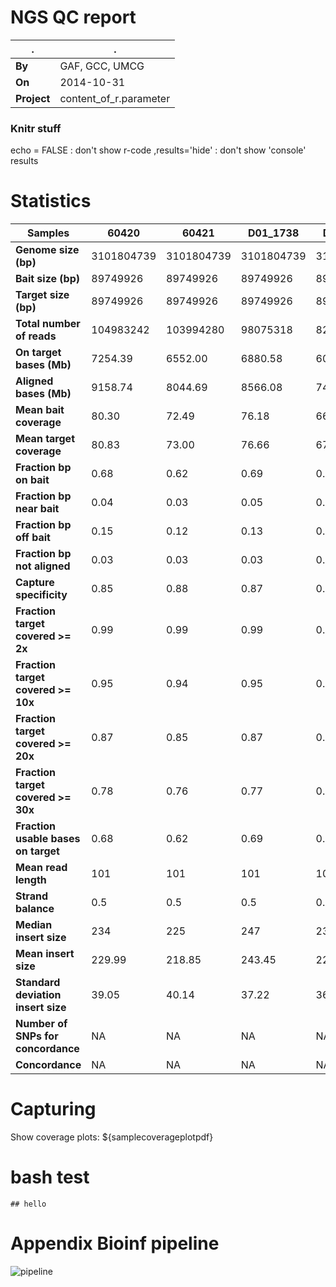 # NGS QC report

.|.
---|---
**By** | GAF, GCC, UMCG
**On** | 2014-10-31
**Project** | content_of_r.parameter

### Knitr stuff
echo = FALSE : don't show r-code
,results='hide' : don't show 'console' results

# Statistics
Samples|60420|60421|D01_1738|D01_1740|58913|div472|div534|div678|D01_2051|D01_2121|D94_0780|D94_0853|D94_0900|D01_2542|D01_2544|D01_2546|D02_0737|D02_0923|D96_2129|D96_2125|D96_2127|D02_1635|D02_1637|D02_2495|D99_0735|D02_4772|D97_1628|D01_3687|13869|15311|8180|39548 
 ---|---|---|---|---|---|---|---|---|---|---|---|---|---|---|---|---|---|---|---|---|---|---|---|---|---|---|---|---|---|---|---|--- 
 **Genome size (bp)**|3101804739|3101804739|3101804739|3101804739|3101804739|3101804739|3101804739|3101804739|3101804739|3101804739|3101804739|3101804739|3101804739|3101804739|3101804739|3101804739|3101804739|3101804739|3101804739|3101804739|3101804739|3101804739|3101804739|3101804739|3101804739|3101804739|3101804739|3101804739|3101804739|3101804739|3101804739|3101804739 
 **Bait size (bp)**|89749926|89749926|89749926|89749926|89749926|89749926|89749926|89749926|89749926|89749926|89749926|89749926|89749926|89749926|89749926|89749926|89749926|89749926|89749926|89749926|89749926|89749926|89749926|89749926|89749926|89749926|89749926|89749926|89749926|89749926|89749926|89749926 
 **Target size (bp)**|89749926|89749926|89749926|89749926|89749926|89749926|89749926|89749926|89749926|89749926|89749926|89749926|89749926|89749926|89749926|89749926|89749926|89749926|89749926|89749926|89749926|89749926|89749926|89749926|89749926|89749926|89749926|89749926|89749926|89749926|89749926|89749926 
 **Total number of reads**|104983242|103994280| 98075318| 82697680| 93039704| 82363378|110724330| 99478414| 81446398| 79425380| 88180120| 95606892| 96836270| 99396596| 85724060| 98617494| 88276640| 98039438| 96290116| 91658148| 82907098| 90429974| 93569960|100231776| 86266568| 84266172| 85593610| 86573456| 84519956| 94810728| 90810394| 98566698 
 **On target bases (Mb)**|7254.39|6552.00|6880.58|6021.49|5924.34|5171.43|7180.24|4817.31|4441.91|5213.39|5097.45|5902.52|5531.96|5715.63|4906.79|6171.15|4808.21|5805.39|5749.12|5766.66|4828.20|5508.71|5964.83|6234.93|5943.64|5835.48|5957.45|4480.19|5244.58|5327.58|5931.48|5912.83 
 **Aligned bases (Mb)**|9158.74|8044.69|8566.08|7489.70|7296.46|6633.95|8968.73|6066.60|5606.99|6393.62|6596.43|7735.10|7011.03|7546.73|6561.62|8243.32|6061.83|7160.21|7112.62|7412.06|6100.85|7238.67|7947.67|8305.02|7548.72|7447.87|7548.66|5853.09|7012.51|7005.86|7823.41|7703.06 
 **Mean bait coverage**|80.30|72.49|76.18|66.65|65.51|57.15|79.51|53.29|49.17|57.52|56.44|65.07|61.17|63.31|54.29|68.33|53.18|64.24|63.66|63.79|53.40|60.96|65.99|68.98|65.79|64.62|65.97|49.60|58.08|59.00|65.64|65.42 
 **Mean target coverage**|80.83|73.00|76.66|67.09|66.01|57.62|80.00|53.67|49.49|58.09|56.80|65.77|61.64|63.68|54.67|68.76|53.57|64.68|64.06|64.25|53.80|61.38|66.46|69.47|66.22|65.02|66.38|49.92|58.44|59.36|66.09|65.88 
 **Fraction bp on bait**|0.68|0.62|0.69|0.72|0.63|0.62|0.64|0.48|0.54|0.64|0.57|0.60|0.56|0.57|0.56|0.62|0.54|0.58|0.59|0.62|0.57|0.60|0.63|0.61|0.68|0.68|0.68|0.51|0.61|0.55|0.64|0.59 
 **Fraction bp near bait**|0.04|0.03|0.05|0.04|0.04|0.05|0.05|0.02|0.03|0.04|0.04|0.03|0.03|0.04|0.04|0.03|0.03|0.04|0.04|0.03|0.03|0.04|0.05|0.04|0.05|0.06|0.05|0.03|0.04|0.04|0.05|0.03 
 **Fraction bp off bait**|0.15|0.12|0.13|0.14|0.11|0.13|0.11|0.10|0.12|0.11|0.14|0.16|0.13|0.15|0.15|0.18|0.11|0.10|0.10|0.15|0.13|0.16|0.16|0.17|0.14|0.14|0.14|0.13|0.17|0.14|0.16|0.15 
 **Fraction bp not aligned**|0.03|0.03|0.03|0.03|0.03|0.03|0.03|0.03|0.03|0.02|0.03|0.03|0.03|0.03|0.03|0.03|0.03|0.03|0.03|0.03|0.03|0.04|0.03|0.04|0.03|0.02|0.03|0.03|0.03|0.03|0.03|0.03 
 **Capture specificity**|0.85|0.88|0.87|0.86|0.89|0.87|0.89|0.90|0.88|0.89|0.86|0.84|0.87|0.85|0.85|0.82|0.89|0.90|0.90|0.85|0.87|0.84|0.84|0.83|0.86|0.86|0.86|0.87|0.83|0.86|0.84|0.85 
 **Fraction target covered >= 2x**|0.99|0.99|0.99|0.99|0.99|0.98|0.99|0.99|0.99|0.98|0.99|0.97|0.98|0.99|0.99|0.99|0.99|0.98|0.99|0.99|0.98|0.99|0.99|0.99|0.99|0.99|0.99|0.98|0.99|0.99|0.99|0.99 
 **Fraction target covered >= 10x**|0.95|0.94|0.95|0.93|0.94|0.93|0.96|0.93|0.92|0.92|0.93|0.91|0.93|0.94|0.94|0.94|0.93|0.95|0.95|0.94|0.91|0.93|0.95|0.95|0.95|0.94|0.94|0.91|0.93|0.93|0.94|0.93 
 **Fraction target covered >= 20x**|0.87|0.85|0.87|0.83|0.85|0.83|0.89|0.82|0.78|0.82|0.82|0.82|0.82|0.83|0.82|0.84|0.81|0.88|0.86|0.84|0.78|0.81|0.85|0.86|0.86|0.85|0.84|0.76|0.80|0.81|0.84|0.83 
 **Fraction target covered >= 30x**|0.78|0.76|0.77|0.72|0.74|0.71|0.81|0.70|0.64|0.70|0.69|0.71|0.70|0.72|0.68|0.74|0.68|0.77|0.75|0.72|0.65|0.70|0.74|0.75|0.75|0.73|0.73|0.62|0.68|0.69|0.73|0.72 
 **Fraction usable bases on target**|0.68|0.62|0.69|0.72|0.63|0.62|0.64|0.48|0.54|0.64|0.57|0.60|0.56|0.57|0.56|0.62|0.54|0.58|0.59|0.62|0.57|0.60|0.63|0.61|0.68|0.68|0.68|0.51|0.61|0.55|0.64|0.59 
 **Mean read length**|101|101|101|101|101|101|101|101|101|101|101|101|101|101|101|101|101|101|101|101|101|101|101|101|101|101|101|101|101|101|101|101 
 **Strand balance**|0.5|0.5|0.5|0.5|0.5|0.5|0.5|0.5|0.5|0.5|0.5|0.5|0.5|0.5|0.5|0.5|0.5|0.5|0.5|0.5|0.5|0.5|0.5|0.5|0.5|0.5|0.5|0.5|0.5|0.5|0.5|0.5 
 **Median insert size**|234|225|247|231|240|264|255|222|229|241|239|230|230|234|245|226|237|252|249|234|233|240|261|245|254|260|250|242|247|247|251|231 
 **Mean insert size**|229.99|218.85|243.45|228.61|235.77|258.36|250.66|218.83|225.63|237.72|236.19|226.47|227.95|232.06|240.41|223.77|233.08|245.89|246.18|230.93|227.37|236.48|253.52|239.01|249.11|254.19|246.31|239.04|239.90|239.61|245.09|227.82 
 **Standard deviation insert size**|39.05|40.14|37.22|36.86|39.64|42.24|40.56|34.33|35.10|39.67|35.63|35.37|35.07|45.42|42.61|34.94|37.26|41.37|38.30|35.23|35.44|40.70|47.30|35.16|40.76|42.30|41.04|34.28|42.46|39.90|40.66|33.93 
 **Number of SNPs for concordance**|NA|NA|NA|NA|NA|NA|NA|NA|NA|NA|NA|NA|NA|NA|NA|NA|NA|NA|NA|NA|NA|NA|NA|NA|NA|NA|NA|NA|NA|NA|NA|NA 
 **Concordance**|NA|NA|NA|NA|NA|NA|NA|NA|NA|NA|NA|NA|NA|NA|NA|NA|NA|NA|NA|NA|NA|NA|NA|NA|NA|NA|NA|NA|NA|NA|NA|NA 

<!--
![plot of chunk unnamed-chunk-2](figure/unnamed-chunk-2-1.png) 
-->

# Capturing
Show coverage plots: ${samplecoverageplotpdf}

# bash test

```
## hello
```

# Appendix Bioinf pipeline
![pipeline](http://chapmanb.github.io/bcbb/lane_processing.png)
